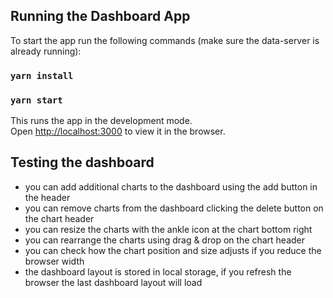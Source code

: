 ## Running the Dashboard App

To start the app run the following commands (make sure the data-server is already running):

### `yarn install`
### `yarn start`

This runs the app in the development mode.\
Open [http://localhost:3000](http://localhost:3000) to view it in the browser.

## Testing the dashboard
- you can add additional charts to the dashboard using the add button in the header
- you can remove charts from the dashboard clicking the delete button on the chart header
- you can resize the charts with the ankle icon at the chart bottom right
- you can rearrange the charts using drag & drop on the chart header
- you can check how the chart position and size adjusts if you reduce the browser width
- the dashboard layout is stored in local storage, if you refresh the browser the last dashboard layout will load
